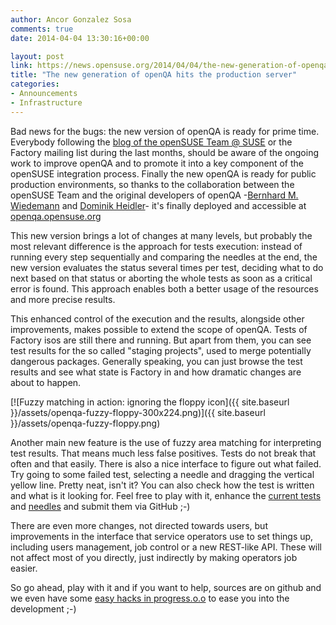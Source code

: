 ```yaml
---
author: Ancor Gonzalez Sosa
comments: true
date: 2014-04-04 13:30:16+00:00

layout: post
link: https://news.opensuse.org/2014/04/04/the-new-generation-of-openqa-hits-the-production-server/
title: "The new generation of openQA hits the production server"
categories:
- Announcements
- Infrastructure
---
```



Bad news for the bugs: the new version of openQA is ready for prime time. Everybody following the [blog of the openSUSE Team @ SUSE](http://lizards.opensuse.org/author/calumma/) or the Factory mailing list during the last months, should be aware of the ongoing work to improve openQA and to promote it into a key component of the openSUSE integration process. Finally the new openQA is ready for public production environments, so thanks to the collaboration between the openSUSE Team and the original developers of openQA -[Bernhard M. Wiedemann](http://lizards.opensuse.org/author/bmwiedemann/) and [Dominik Heidler](http://www.heidler.eu/)- it's finally deployed and accessible at [openqa.opensuse.org](https://openqa.opensuse.org/)





This new version brings a lot of changes at many levels, but probably the most relevant difference is the approach for tests execution: instead of running every step sequentially and comparing the needles at the end, the new version evaluates the status several times per test, deciding what to do next based on that status or aborting the whole tests as soon as a critical error is found. This approach enables both a better usage of the resources and more precise results.





This enhanced control of the execution and the results, alongside other improvements, makes possible to extend the scope of openQA. Tests of Factory isos are still there and running. But apart from them, you can see test results for the so called "staging projects", used to merge potentially dangerous packages. Generally speaking, you can just browse the test results and see what state is Factory in and how dramatic changes are about to happen.



[![Fuzzy matching in action: ignoring the floppy icon]({{ site.baseurl }}/assets/openqa-fuzzy-floppy-300x224.png)]({{ site.baseurl }}/assets/openqa-fuzzy-floppy.png)



Another main new feature is the use of fuzzy area matching for interpreting test results. That means much less false positives. Tests do not break that often and that easily. There is also a nice interface to figure out what failed. Try going to some failed test, selecting a needle and dragging the vertical yellow line. Pretty neat, isn't it? You can also check how the test is written and what is it looking for. Feel free to play with it, enhance the [current tests](https://github.com/os-autoinst/os-autoinst-distri-opensuse) and [needles](https://github.com/os-autoinst/os-autoinst-needles-opensuse) and submit them via GitHub ;-)





There are even more changes, not directed towards users, but improvements in the interface that service operators use to set things up, including users management, job control or a new REST-like API. These will not affect most of you directly, just indirectly by making operators job easier.





So go ahead, play with it and if you want to help, sources are on github and we even have some [easy hacks in progress.o.o](https://progress.opensuse.org/projects/openqav3/issues?utf8=â“&set_filter=1&f[]=status_id&op[status_id]=o&f[]=fixed_version_id&op[fixed_version_id]=%3D&v[fixed_version_id][]=73) to ease you into the development ;-)

		
